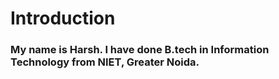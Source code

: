 # Introduction


### My name is Harsh. I have done B.tech in Information Technology from NIET, Greater Noida.
